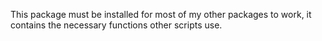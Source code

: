This package must be installed for most of my other packages to work, it contains the necessary functions other scripts use.